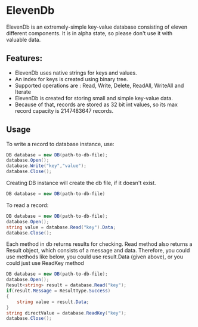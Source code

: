 # ElevenDb
ElevenDb is an extremely-simple key-value database consisting of eleven different components. 
It is in alpha state, so please don't use it with valuable data. 

## Features:
 - ElevenDb uses native strings for keys and values.
 - An index for keys is created using binary tree.
 - Supported operations are : Read, Write, Delete, ReadAll, WriteAll and Iterate
 - ElevenDb is created for storing small and simple key-value data.
 - Because of that, records are stored as 32 bit int values, so its max record capacity is 2147483647 records.

## Usage
To write a record to database instance, use:

```csharp
DB database = new DB(path-to-db-file);
database.Open();
database.Write("key","value");
database.Close();
```

Creating DB instance will create the db file, if it doesn't exist. 

```csharp
DB database = new DB(path-to-db-file)
```

To read a record:

```csharp
DB database = new DB(path-to-db-file);
database.Open();
string value = database.Read("key").Data;
database.Close();
```

Each method in db returns results for checking. Read method also returns a Result object, which consists of a message and data. Therefore, you could use methods like below, you could use result.Data (given above), or you could just use ReadKey method  

```csharp
DB database = new DB(path-to-db-file);
database.Open();
Result<string> result = database.Read("key");
if(result.Message = ResultType.Success)
{
    string value = result.Data;
}
string directValue = database.ReadKey("key");
database.Close();
```


